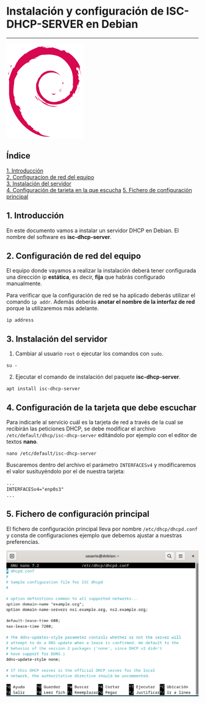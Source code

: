 # Instalación y configuración de ISC-DHCP-SERVER en Debian
***



  
  
![Debian](/fotos/debian.png) 

## Índice  
[1. Introducción](#introducción)  
[2. Configuracíon de red del equipo](#configuración-de-la-tarjeta-que-debe-escuchar)  
[3. Instalación del servidor](#3-instalación-del-servidor)  
[4. Configuración de tarjeta en la que escucha](4-configuración-de-la-tarjeta-que-debe-escuchar)
[5. Fichero de configuración principal](#5-fichero-de-configuración-principal)



## 1. Introducción
En este documento vamos a instalar un servidor DHCP en Debian. El nombre del software es **isc-dhcp-server**. 

## 2. Configuración de red del equipo 
El equipo donde vayamos a realizar la instalación deberá tener configurada una dirección ip **estática**, es decir, **fija** que habrás configurado manualmente. 

Para verificar que la configuración de red se ha aplicado deberás utilizar el comando ``ip addr``. Además deberás **anotar el nombre de la interfaz de red** porque la utilizaremos más adelante. 

```
ip address
```

## 3. Instalación del servidor 

1. Cambiar al usuario `root` o ejecutar los comandos con `sudo`.
```
su - 
```

2. Ejecutar el comando de instalación del paquete **isc-dhcp-server**.
```
apt install isc-dhcp-server
```

## 4. Configuración de la tarjeta que debe escuchar

Para indicarle al servicio cuál es la tarjeta de red a través de la cual se recibirán las peticiones DHCP, se debe modificar el archivo `/etc/default/dhcp/isc-dhcp-server` editándolo por ejemplo con el editor de textos **nano**. 

```
nano /etc/default/isc-dhcp-server
```

Buscaremos dentro del archivo el parámetro `INTERFACESv4` y modificaremos el valor susituyéndolo por el de nuestra tarjeta:
```
...
INTERFACESv4="enp0s3"
...
```

## 5. Fichero de configuración principal

El fichero de configuración principal lleva por nombre `/etc/dhcp/dhcpd.conf` y consta de configuraciones ejemplo que debemos ajustar a nuestras preferencias.

![dhcpd.conf](/fotos/dhcpdconf.png)





